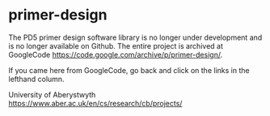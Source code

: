 # primer-design

The PD5 primer design software library is no longer under development and is no longer available on Github. The entire project is archived at GoogleCode https://code.google.com/archive/p/primer-design/. 

If you came here from GoogleCode, go back and click on the links in the lefthand column.

University of Aberystwyth https://www.aber.ac.uk/en/cs/research/cb/projects/
